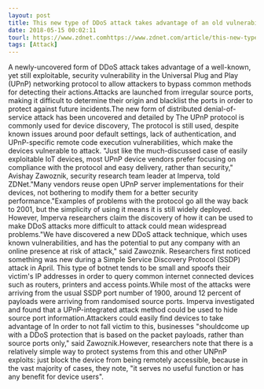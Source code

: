 ```yaml
---
layout: post
title: This new type of DDoS attack takes advantage of an old vulnerability
date: 2018-05-15 00:02:11
tourl: https://www.zdnet.comhttps://www.zdnet.com/article/this-new-type-of-ddos-attacks-takes-advantage-of-an-old-vulnerability/
tags: [Attack]
---
```

A newly-uncovered form of DDoS attack takes advantage of a well-known, yet still exploitable, security vulnerability in the Universal Plug and Play (UPnP) networking protocol to allow attackers to bypass common methods for detecting their actions.Attacks are launched from irregular source ports, making it difficult to determine their origin and blacklist the ports in order to protect against future incidents.The new form of distributed denial-of-service attack has been uncovered and detailed by The UPnP protocol is commonly used for device discovery, The protocol is still used, despite known issues around poor default settings, lack of authentication, and UPnP-specific remote code execution vulnerabilities, which make the devices vulnerable to attack. "Just like the much-discussed case of easily exploitable IoT devices, most UPnP device vendors prefer focusing on compliance with the protocol and easy delivery, rather than security," Avishay Zawoznik, security research team leader at Imperva, told ZDNet."Many vendors reuse open UPnP server implementations for their devices, not bothering to modify them for a better security performance."Examples of problems with the protocol go all the way back to 2001, but the simplicity of using it means it is still widely deployed. However, Imperva researchers claim the discovery of how it can be used to make DDoS attacks more difficult to attack could mean widespread problems."We have discovered a new DDoS attack technique, which uses known vulnerabilities, and has the potential to put any company with an online presence at risk of attack," said Zawoznik. Researchers first noticed something was new during a Simple Service Discovery Protocol (SSDP) attack in April. This type of botnet tends to be small and spoofs their victim's IP addresses in order to query common internet connected devices such as routers, printers and access points.While most of the attacks were arriving from the usual SSDP port number of 1900, around 12 percent of payloads were arriving from randomised source ports. Imperva investigated and found that a UPnP-integrated attack method could be used to hide source port information.Attackers could easily find devices to take advantage of In order to not fall victim to this, businesses "shouldcome up with a DDoS protection that is based on the packet payloads, rather than source ports only," said Zawoznik.However, researchers note that there is a relatively simple way to protect systems from this and other UNPnP exploits: just block the device from being remotely accessible, because in the vast majority of cases, they note, "it serves no useful function or has any benefit for device users".